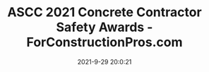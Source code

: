 ---
"title": "ASCC 2021 Concrete Contractor Safety Awards - ForConstructionPros.com"
"date": "2021-9-29 20:0:21"
"feed_name": "GOOGLENEWSCONSTRUCTION"
"feed_website": "https://news.google.com/search?q=construction%2Bincident&hl=en-US&gl=US&ceid=US:en"
"feed_rss": "https://news.google.com/rss/search?q=construction%2Bincident&hl=en-US&gl=US&ceid=US:en"
"link": "https://www.forconstructionpros.com/concrete/press-release/21747351/ascc-american-society-of-concrete-contractors-ascc-ascc-2021-concrete-contractor-safety-awards"
"source": "{'href': 'https://www.forconstructionpros.com', 'title': 'ForConstructionPros.com'}"
"file": "_posts/2021-1-1-d7a58c001b9ad924528a844304d5e702dbc7f2af.md"
"accident": "0"
"drilling": "0"
"dead": "0"
"injured": "0"
"arrested": "0"
"where": "unknown site"
"causes": "unknown"
"place": "unknown place"
---